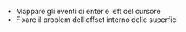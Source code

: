 - Mappare gli eventi di enter e left del cursore
- Fixare il problem dell'offset interno delle superfici

